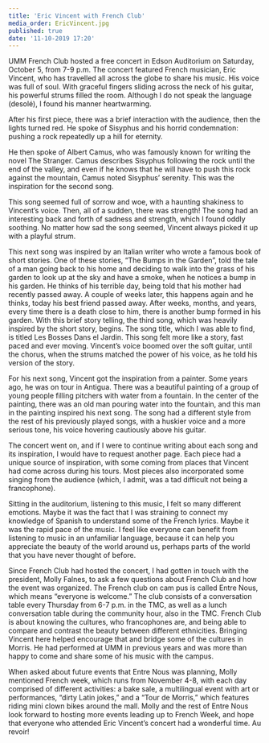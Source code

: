 ```yaml
---
title: 'Eric Vincent with French Club'
media_order: EricVincent.jpg
published: true
date: '11-10-2019 17:20'
---
```


UMM French Club hosted a free concert in Edson Auditorium on Saturday, October 5, from 7-9 p.m. The concert featured French musician, Eric Vincent, who has travelled all across the globe to share his music. His voice was full of soul. With graceful fingers sliding across the neck of his guitar, his powerful strums filled the room. Although I do not speak the language (desolé), I found his manner heartwarming.

After his first piece, there was a brief interaction with the audience, then the lights turned red. He spoke of Sisyphus and his horrid condemnation: pushing a rock repeatedly up a hill for eternity.

He then spoke of Albert Camus, who was famously known for writing the novel The Stranger. Camus describes Sisyphus following the rock until the end of the valley, and even if he knows that he will have to push this rock against the mountain, Camus noted Sisyphus’ serenity. This was the inspiration for the second song.

This song seemed full of sorrow and woe, with a haunting shakiness to Vincent’s voice. Then, all of a sudden, there was strength! The song had an interesting back and forth of sadness and strength, which I found oddly soothing. No matter how sad the song seemed, Vincent always picked it up with a playful strum.

This next song was inspired by an Italian writer who wrote a famous book of short stories. One of these stories, “The Bumps in the Garden”, told the tale of a man going back to his home and deciding to walk into the grass of his garden to look up at the sky and have a smoke, when he notices a bump in his garden. He thinks of his terrible day, being told that his mother had recently passed away. A couple of weeks later, this happens again and he thinks, today his best friend passed away. After weeks, months, and years, every time there is a death close to him, there is another bump formed in his garden. With this brief story telling, the third song, which was heavily inspired by the short story, begins. The song title, which I was able to find, is titled Les Bosses Dans el Jardin. This song felt more like a story, fast paced and ever moving. Vincent’s voice boomed over the soft guitar, until the chorus, when the strums matched the power of his voice, as he told his version of the story.

For his next song, Vincent got the inspiration from a painter. Some years ago, he was on tour in Antigua. There was a beautiful painting of a group of young people
filling pitchers with water from a fountain. In the center of the painting, there was an old man pouring water into the fountain, and this man in the painting inspired his next song. The song had a different style from the rest of his previously played songs, with a huskier voice and a more serious tone, his voice hovering cautiously above his guitar.

The concert went on, and if I were to continue writing about each song and its inspiration, I would have to request another page. Each piece had a unique source of
inspiration, with some coming from places that Vincent had come across during his tours. Most pieces also incorporated some singing from the audience (which, I
admit, was a tad difficult not being a francophone).

Sitting in the auditorium, listening to this music, I felt so many different emotions. Maybe it was the fact that I was straining to connect my knowledge of Spanish to understand some of the French lyrics. Maybe it was the rapid pace of the music. I feel like everyone can benefit from listening to music in an unfamiliar language, because it can help you appreciate the beauty of the world around us, perhaps parts of the world that you have never thought of before.

Since French Club had hosted the concert, I had gotten in touch with the president, Molly Falnes, to ask a few questions about French Club and how the event
was organized. The French club on cam pus is called Entre Nous, which means “everyone is welcome.” The club consists of a conversation table every Thursday from 6-7 p.m. in the TMC, as well as a lunch conversation table during the community hour, also in the TMC. French Club is about knowing the cultures, who francophones are, and being able to compare and contrast the beauty between different ethnicities. Bringing Vincent here helped encourage that and bridge some of
the cultures in Morris. He had performed at UMM in previous years and was more than happy to come and share some of his music with the campus. 

When asked about future events that Entre Nous was planning, Molly mentioned French week, which runs from November 4-8, with each day comprised of different activities: a bake sale, a multilingual event with art or performances, “dirty Latin jokes,” and a “Tour de Morris,” which features riding mini clown bikes around the mall. Molly and the rest of Entre Nous look forward to hosting more events leading up to French Week, and hope that everyone who attended Eric Vincent’s concert had a wonderful time. Au revoir!